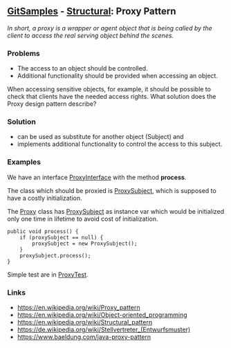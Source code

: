 ## [GitSamples](/../../tree/master) - [Structural](/../../tree/java-design-pattern/test/samples/structural): Proxy Pattern
<cite>In short, a proxy is a wrapper or agent object that is being called by the client to access the real serving object behind the scenes. </cite>

### Problems
* The access to an object should be controlled.
* Additional functionality should be provided when accessing an object.

When accessing sensitive objects, for example, it should be possible to check that clients have the needed access rights.
What solution does the Proxy design pattern describe?

### Solution
* can be used as substitute for another object (Subject) and
* implements additional functionality to control the access to this subject.

### Examples
We have an interface [ProxyInterface](ProxyInterface.java) with the method **process**.

The class which should be proxied is [ProxySubject](ProxySubject.java), which is 
supposed to have a costly initialization. 

The [Proxy](Proxy.java) class has [ProxySubject](ProxySubject.java) as instance var which would be initialized only one time in lifetime to avoid cost of initialization.

    public void process() {
        if (proxySubject == null) {
            proxySubject = new ProxySubject();
        }
        proxySubject.process();
    }

Simple test are in [ProxyTest](ProxyTest.java).

### Links
* https://en.wikipedia.org/wiki/Proxy_pattern
* https://en.wikipedia.org/wiki/Object-oriented_programming
* https://en.wikipedia.org/wiki/Structural_pattern
* https://de.wikipedia.org/wiki/Stellvertreter_(Entwurfsmuster)
* https://www.baeldung.com/java-proxy-pattern
